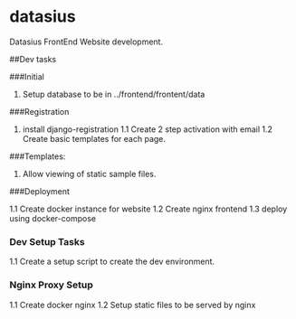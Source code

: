 # datasius
Datasius FrontEnd Website development. 



##Dev tasks

###Initial
1. Setup database to be in ../frontend/frontent/data

###Registration
1. install django-registration
1.1 Create 2 step activation with email 
1.2 Create basic templates for each page. 

###Templates:
1. Allow viewing of static sample files.


###Deployment

1.1 Create docker instance for website
1.2 Create nginx frontend
1.3 deploy using docker-compose 


### Dev Setup Tasks

1.1 Create a setup script to create the dev environment. 

### Nginx Proxy Setup

1.1 Create docker nginx 
1.2 Setup static files to be served by nginx